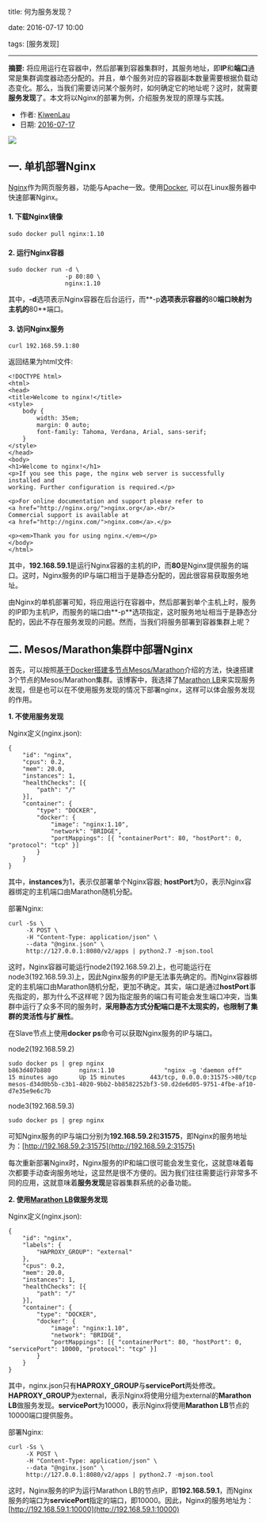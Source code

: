 title: 何为服务发现？

date: 2016-07-17 10:00

tags: [服务发现]

---

**摘要:** 将应用运行在容器中，然后部署到容器集群时，其服务地址，即**IP**和**端口**通常是集群调度器动态分配的。并且，单个服务对应的容器副本数量需要根据负载动态变化。那么，当我们需要访问某个服务时，如何确定它的地址呢？这时，就需要**服务发现**了。本文将以Nginx的部署为例，介绍服务发现的原理与实践。

<!-- more -->

- 作者: [KiwenLau](http://kiwenlau.com/)
- 日期: [2016-07-17](http://kiwenlau.com/2016/07/17/what-is-service-discovery/)

![](what-is-service-discovery/service-discovery.png)

## 一. 单机部署Nginx

[Nginx](https://nginx.org)作为网页服务器，功能与Apache一致。使用[Docker](https://www.docker.com/), 可以在Linux服务器中快速部署Nginx。

#### **1. 下载Nginx镜像**

```
sudo docker pull nginx:1.10
```

#### **2. 运行Nginx容器**

```
sudo docker run -d \
                -p 80:80 \
                nginx:1.10
```

其中，**-d**选项表示Nginx容器在后台运行，而**-p**选项表示容器的**80**端口映射为主机的**80**端口。

#### **3. 访问Nginx服务**

```
curl 192.168.59.1:80
```

返回结果为html文件:

```
<!DOCTYPE html>
<html>
<head>
<title>Welcome to nginx!</title>
<style>
    body {
        width: 35em;
        margin: 0 auto;
        font-family: Tahoma, Verdana, Arial, sans-serif;
    }
</style>
</head>
<body>
<h1>Welcome to nginx!</h1>
<p>If you see this page, the nginx web server is successfully installed and
working. Further configuration is required.</p>

<p>For online documentation and support please refer to
<a href="http://nginx.org/">nginx.org</a>.<br/>
Commercial support is available at
<a href="http://nginx.com/">nginx.com</a>.</p>

<p><em>Thank you for using nginx.</em></p>
</body>
</html>
```

其中，**192.168.59.1**是运行Nginx容器的主机的IP，而**80**是Nginx提供服务的端口。这时，Nginx服务的IP与端口相当于是静态分配的，因此很容易获取服务地址。

由Nginx的单机部署可知，将应用运行在容器中，然后部署到单个主机上时，服务的IP即为主机IP，而服务的端口由**-p**选项指定，这时服务地址相当于是静态分配的，因此不存在服务发现的问题。然而，当我们将服务部署到容器集群上呢？


## 二. Mesos/Marathon集群中部署Nginx

首先，可以按照[基于Docker搭建多节点Mesos/Marathon](http://kiwenlau.com/2016/07/10/mesos-marathon-platform/)介绍的方法，快速搭建3个节点的Mesos/Marathon集群。该博客中，我选择了[Marathon LB](https://github.com/mesosphere/marathon-lb)来实现服务发现，但是也可以在不使用服务发现的情况下部署nginx，这样可以体会服务发现的作用。

**1. 不使用服务发现**

Nginx定义(nginx.json):

```
{
    "id": "nginx",
    "cpus": 0.2,
    "mem": 20.0,
    "instances": 1,
    "healthChecks": [{
        "path": "/"
    }],
    "container": {
        "type": "DOCKER",
        "docker": {
            "image": "nginx:1.10",
            "network": "BRIDGE",
            "portMappings": [{ "containerPort": 80, "hostPort": 0, "protocol": "tcp" }]
        }
    }
}
```

其中，**instances**为1，表示仅部署单个Nginx容器; **hostPort**为0，表示Nginx容器绑定的主机端口由Marathon随机分配。

部署Nginx:

```
curl -Ss \
     -X POST \
     -H "Content-Type: application/json" \
     --data "@nginx.json" \
     http://127.0.0.1:8080/v2/apps | python2.7 -mjson.tool
```

这时，Nginx容器可能运行node2(192.168.59.2)上，也可能运行在node3(192.168.59.3)上，因此Nginx服务的IP是无法事先确定的。而Nginx容器绑定的主机端口由Marathon随机分配，更加不确定。其实，端口是通过**hostPort**事先指定的，那为什么不这样呢？因为指定服务的端口有可能会发生端口冲突，当集群中运行了众多不同的服务时，**采用静态方式分配端口是不太现实的，也限制了集群的灵活性与扩展性**。

在Slave节点上使用**docker ps**命令可以获取Nginx服务的IP与端口。

node2(192.168.59.2)

```
sudo docker ps | grep nginx
b863d407b880        nginx:1.10              "nginx -g 'daemon off"   15 minutes ago      Up 15 minutes       443/tcp, 0.0.0.0:31575->80/tcp   mesos-d34d0b5b-c3b1-4020-9bb2-bb8582252bf3-S0.d2de6d05-9751-4fbe-af10-d7e35e9e6c7b
```

node3(192.168.59.3)

```
sudo docker ps | grep nginx
```

可知Nginx服务的IP与端口分别为**192.168.59.2**和**31575**，即Nginx的服务地址为：[http://192.168.59.2:31575](http://192.168.59.2:31575)

每次重新部署Nginx时，Nginx服务的IP和端口很可能会发生变化，这就意味着每次都要手动查询服务地址，这显然是很不方便的。因为我们往往需要运行非常多不同的应用，这就意味着**服务发现**是容器集群系统的必备功能。


**2. 使用[Marathon LB](https://github.com/mesosphere/marathon-lb)做服务发现**

Nginx定义(nginx.json):

```
{
    "id": "nginx",
    "labels": {
        "HAPROXY_GROUP": "external"
    },
    "cpus": 0.2,
    "mem": 20.0,
    "instances": 1,
    "healthChecks": [{
        "path": "/"
    }],
    "container": {
        "type": "DOCKER",
        "docker": {
            "image": "nginx:1.10",
            "network": "BRIDGE",
            "portMappings": [{ "containerPort": 80, "hostPort": 0, "servicePort": 10000, "protocol": "tcp" }]
        }
    }
}
```

其中，nginx.json只有**HAPROXY_GROUP**与**servicePort**两处修改。**HAPROXY_GROUP**为external，表示Nginx将使用分组为external的**Marathon LB**做服务发现。**servicePort**为10000，表示Nginx将使用**Marathon LB**节点的10000端口提供服务。

部署Nginx:

```
curl -Ss \
     -X POST \
     -H "Content-Type: application/json" \
     --data "@nginx.json" \
     http://127.0.0.1:8080/v2/apps | python2.7 -mjson.tool
```

这时，Nginx服务的IP为运行Marathon LB的节点IP，即**192.168.59.1**，而Nginx服务的端口为**servicePort**指定的端口，即10000。因此，Nginx的服务地址为：[http://192.168.59.1:10000](http://192.168.59.1:10000)

